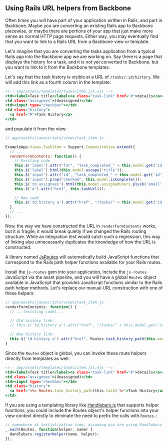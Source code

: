 ## Using Rails URL helpers from Backbone

Often times you will have part of your application written in Rails, and part
in Backbone.  Maybe you are converting an existing Rails app to Backbone
piecewise, or maybe there are portions of your app that just make more sense as
normal HTTP page requests.  Either way, you may eventually find that you want
to link to a Rails URL from a Backbone view or template.

Let's imagine that you are converting the tasks application from a typical
Rails app into the Backbone app we are working on.  Say there is a page
that displays the history for a task, and it is not yet converted to Backbone,
but you want to link to it from the Backbone templates.

Let's say that the task history is visible at a URL of `/tasks/:id/history`.
We will add this link as a fourth column in the template:

````rhtml
<!-- app/assets/templates/tasks/item.jst.ejs -->
<td><label>Task title</label><a class="task-link" href="#">details</a></td>
<td class="assignees">(Unassigned)</td>
<td><input type="checkbox"></td>
<td class="history">
  <a href="#">Task History</a>
</td>
````

and populate it from the view:

````javascript
// app/assets/javascripts/views/task_item.js

ExampleApp.Views.TaskItem = Support.CompositeView.extend({
  // ...
  renderFormContents: function() {
    // Existing code
    this.$('label').attr("for", "task_completed_" + this.model.get('id'));
    this.$('label').html(this.model.escape('title'));
    this.$('input').attr("id", "task_completed_" + this.model.get('id'));
    this.$('input').prop("checked", this.model.isComplete());
    this.$('td.assignees').html(this.model.assignedUsers.pluck('email').join(", "));
    this.$('a').attr("href", this.taskUrl());

    // New code
    this.$('td.history a').attr("href", "/tasks/" + this.model.get('id') + "/history");
  },
  // ...
});
````

Now, the way we have constructed the URL in `renderFormContents` works, but it
is fragile; it would break quietly if we changed the Rails routing structure.
While an integration test would catch such a regression, this way of linking
also unnecessarily duplicates the knowledge of how the URL is constructed.

A library named [JsRoutes](https://github.com/railsware/js-routes/) will automatically
build JavaScript functions that correspond to the Rails path helper functions
available for your Rails routes.

Install the `js-routes` gem into your application, include the `js-routes`
JavaScript via the asset pipeline, and you will have a global `Routes` object
available in JavaScript that provides JavaScript functions similar to the Rails
path helper methods.  Let's replace our manual URL construction with one of
these helpers:

````javascript
// app/assets/javascripts/views/task_item.js
renderFormContents: function() {
  // ...(existing code)...

  // Old history link:
  // this.$('td.history a').attr("href", "/tasks/" + this.model.get('id') + "/history");

  // New history link:
  this.$('td.history a').attr("href", Routes.task_history_path(this.model));
}
````

Since the `Routes` object is global, you can invoke these route helpers directly from
templates as well:

````rhtml
<!-- app/assets/templates/tasks/item.jst.ejs -->
<td><label>Task title</label><a class="task-link" href="#">details</a></td>
<td class="assignees">(Unassigned)</td>
<td><input type="checkbox"></td>
<td class="history">
  <a href="<%= Routes.task_history_path(this.task) %>">Task History</a>
</td>
````

If you are using a templating library like
[Handlebars.js](http://handlebarsjs.com/) that supports helper functions, you
could include the Routes object's helper functions into your view context
directly to eliminate the need to prefix the calls with `Routes.`:

````javascript
// somewhere at initialization time, assuming you are using Handlebars.js:
_.each(Routes, function(helper, name) {
  Handlebars.registerHelper(name, helper);
});
````
